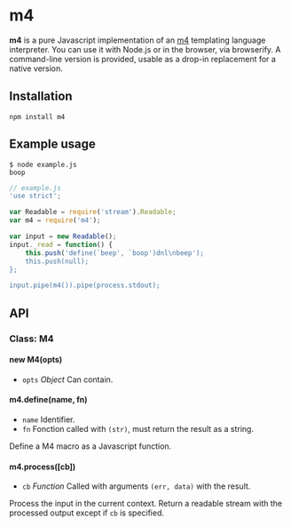 # m4

**m4** is a pure Javascript implementation of an
[m4](http://mbreen.com/m4.html) templating language interpreter. You can use it
with Node.js or in the browser, via browserify. A command-line version is
provided, usable as a drop-in replacement for a native version.

## Installation

    npm install m4

## Example usage

```
$ node example.js
boop
```

```js
// example.js
'use strict';

var Readable = require('stream').Readable;
var m4 = require('m4');

var input = new Readable();
input._read = function() {
    this.push('define(`beep', `boop')dnl\nbeep');
    this.push(null);
};

input.pipe(m4()).pipe(process.stdout);
```

## API

### Class: M4

#### new M4(opts)

  * `opts` *Object* Can contain.

#### m4.define(name, fn)

  * `name` Identifier.
  * `fn` Fonction called with `(str)`, must return the result as a string.

Define a M4 macro as a Javascript function.

#### m4.process([cb])

  * `cb` *Function* Called with arguments `(err, data)` with the result.

Process the input in the current context. Return a readable stream with the
processed output except if `cb` is specified.
